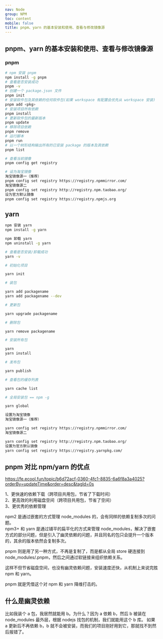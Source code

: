 ```yaml
---
nav: Node
group: NPM
toc: content
mobile: false
title: pnpm、yarn 的基本安装和使用、查看与修改镜像源
---
```


## pnpm、yarn 的基本安装和使用、查看与修改镜像源

### pnpm

```bash
# npm 安装 pnpm
npm install -g pnpm
# 查看是否安装成功
pnpm -v
# 创建一个 package.json 文件
pnpm init
# 安装软件包及其依赖的任何软件包(如果 workspace 有配置会优先从 workspace 安装)
pnpm add <pkg>
# 安装项目所有依赖
pnpm install
# 更新软件包的最新版本
pnpm update
# 移除项目依赖
pnpm remove
# 运行脚本
pnpm run
# 以一个树形结构输出所有的已安装 package 的版本及其依赖
pnpm list

# 查看当前镜像
pnpm config get registry

# 设为淘宝镜像
淘宝镜像源一（推荐）
pnpm config set registry https://registry.npmmirror.com/
淘宝镜像源二
pnpm config set registry http://registry.npm.taobao.org/
设为官方默认镜像
pnpm config set registry https://registry.npmjs.org
```

## yarn

```bash
npm 安装 yarn
npm install -g yarn

npm 卸载 yarn
npm uninstall -g yarn

# 查看是否安装/卸载成功
yarn -v

# 初始化项目

yarn init

# 装包

yarn add packagename
yarn add packagename --dev

# 更新包

yarn upgrade packagename

# 删除包

yarn remove packagename

# 安装所有包

yarn
yarn install

# 发布包

yarn publish

# 查看包的缓存列表

yarn cache list

# 全局安装包 == npm -g

yarn global

设置为淘宝镜像
淘宝镜像源一（推荐）

yarn config set registry https://registry.npmmirror.com/
淘宝镜像源二

yarn config set registry http://registry.npm.taobao.org/
设置为官方默认镜像
yarn config set registry https://registry.yarnpkg.com/
```

## pnpm 对比 npm/yarn 的优点

https://fe.ecool.fun/topic/b6d72acf-0360-4fc1-8835-6a6f8a3a4025?orderBy=updateTime&order=desc&tagId=0s

1、更快速的依赖下载（跨项目共用包，节省了下载时间）<br/>
2、更高效的利用磁盘空间（跨项目共用包，节省了空间）<br/>
3、更优秀的依赖管理<br/>

npm2 是通过嵌套的方式管理 node_modules 的，会有同样的依赖复制多次的问题。<br>
npm3+ 和 yarn 是通过铺平的扁平化的方式来管理 node_modules，解决了嵌套方式的部分问题，但是引入了幽灵依赖的问题，并且同名的包只会提升一个版本的，其余的版本依然会复制多次。<br>

pnpm 则是用了另一种方式，不再是复制了，而是都从全局 store 硬连接到 node_modules/.pnpm，然后之间通过软链接来组织依赖关系。

这样不但节省磁盘空间，也没有幽灵依赖问题，安装速度还快，从机制上来说完胜 npm 和 yarn。

pnpm 就是凭借这个对 npm 和 yarn 降维打击的。

## 什么是幽灵依赖

比如我装个 a 包，我居然就能用 b。为什么？因为 a 依赖 b，然后 b 被装在 node_modules 最外层，根据 nodejs 找包的机制，我们就能用这个 b 库。
如果 a 更新后不再依赖 b，b 就不会被安装，而我们的项目刚好用到它，那就找不到然后报错了。
